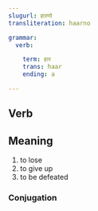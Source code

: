 ```yaml
---
slugurl: हारणो
transliteration: haarno

grammar: 
  verb:

    term: हार
    trans: haar
    ending: a

---
```


## Verb

## Meaning

1. to lose
2. to give up
3. to be defeated

### Conjugation

<verb-conj :grammar="grammar"></verb-conj>
